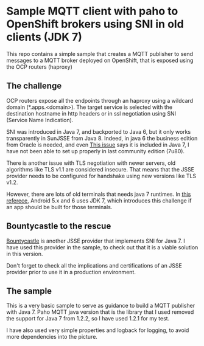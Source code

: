 # Sample MQTT client with paho to OpenShift brokers using SNI in old clients (JDK 7)

This repo contains a simple sample that creates a MQTT publisher to send messages to a MQTT broker deployed on OpenShift, that is exposed using the OCP routers (haproxy)

## The challenge

OCP routers expose all the endpoints through an haproxy using a wildcard domain (*.apps.\<domain\>). The target service is selected with the destination hostname in http headers or in ssl negotiation using SNI (Service Name Indication).

SNI was introduced in Java 7, and backported to Java 6, but it only works transparently in SunJSSE from Java 8. Indeed, in java 6 the business edition from Oracle is needed, and even [This issue](https://bugs.openjdk.org/browse/JDK-6985179) says it is included in Java 7, I have not been able to set up properly in last community edition (7u80).

There is another issue with TLS negotiation with newer servers, old algorithms like TLS v1.1 are considered insecure. That means that the JSSE provider needs to be configured for handshake using new versions like TLS v1.2.

However, there are lots of old terminals that needs java 7 runtimes. In [this referece](https://source.android.com/docs/setup/start/older-versions#jdk), Android 5.x and 6 uses JDK 7, which introduces this challenge if an app should be built for those terminals.

## Bountycastle to the rescue

[Bountycastle](https://www.bouncycastle.org) is another JSSE provider that implements SNI for Java 7. I have used this provider in the sample, to check out that it is a viable solution in this version.

Don't forget to check all the implications and certifications of an JSSE provider prior to use it in a production environment.

## The sample

This is a very basic sample to serve as guidance to build a MQTT publisher with Java 7. Paho MQTT java version that is the library that I used removed the support for Java 7 from 1.2.2, so I have used 1.2.1 for my test.

I have also used very simple properties and logback for logging, to avoid more dependencies into the picture.